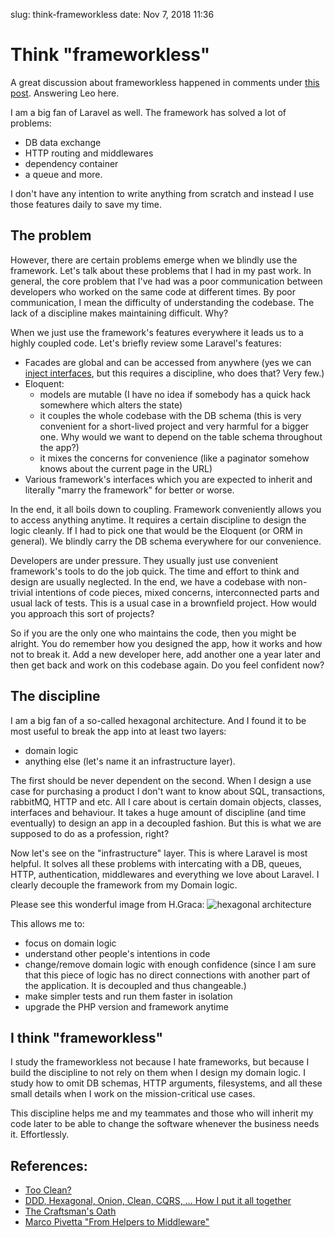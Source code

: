 slug: think-frameworkless
date: Nov 7, 2018 11:36
# Think "frameworkless"
A great discussion about frameworkless happened in comments under [this post](https://lessthan12ms.com/frameworkless-foundation-of-your-php-application/). Answering Leo here.

I am a big fan of Laravel as well. The framework has solved a lot of problems:

* DB data exchange
* HTTP routing and middlewares
* dependency container
* a queue and more.

I don't have any intention to write anything from scratch and instead I use those features daily to save my time.

## The problem

However, there are certain problems emerge when we blindly use the framework. Let's talk about these problems that I had in my past work. In general, the core problem that I've had was a poor communication between developers who worked on the same code at different times. By poor communication, I mean the difficulty of understanding the codebase. The lack of a discipline makes maintaining difficult. Why?

When we just use the framework's features everywhere it leads us to a highly coupled code. Let's briefly review some Laravel's features:

- Facades are global and can be accessed from anywhere (yes we can [inject interfaces](https://stackoverflow.com/questions/35011364/using-dependancy-injection-over-laravel-facades), but this requires a discipline, who does that? Very few.)
- Eloquent:
    - models are mutable (I have no idea if somebody has a quick hack somewhere which alters the state)
    - it couples the whole codebase with the DB schema (this is very convenient for a short-lived project and very harmful for a bigger one. Why would we want to depend on the table schema throughout the app?)
    - it mixes the concerns for convenience (like a paginator somehow knows about the current page in the URL)
- Various framework's interfaces which you are expected to inherit and literally "marry the framework" for better or worse.

In the end, it all boils down to coupling. Framework conveniently allows you to access anything anytime. It requires a certain discipline to design the logic cleanly. If I had to pick one that would be the Eloquent (or ORM in general). We blindly carry the DB schema everywhere for our convenience.

Developers are under pressure. They usually just use convenient framework's tools to do the job quick. The time and effort to think and design are usually neglected. In the end, we have a codebase with non-trivial intentions of code pieces, mixed concerns, interconnected parts and usual lack of tests. This is a usual case in a brownfield project. How would you approach this sort of projects?

So if you are the only one who maintains the code, then you might be alright. You do remember how you designed the app, how it works and how not to break it. Add a new developer here, add another one a year later and then get back and work on this codebase again. Do you feel confident now?


## The discipline

I am a big fan of a so-called hexagonal architecture. And I found it to be most useful to break the app into at least two layers:

- domain logic
- anything else (let's name it an infrastructure layer).

The first should be never dependent on the second. When I design a use case for purchasing a product I don't want to know about SQL, transactions, rabbitMQ, HTTP and etc. All I care about is certain domain objects, classes, interfaces and behaviour. It takes a huge amount of discipline (and time eventually) to design an app in a decoupled fashion. But this is what we are supposed to do as a profession, right?

Now let's see on the "infrastructure" layer. This is where Laravel is most helpful. It solves all these problems with intercating with a DB, queues, HTTP, authentication, middlewares and everything we love about Laravel. I clearly decouple the framework from my Domain logic.

Please see this wonderful image from H.Graca:
![hexagonal architecture](https://herbertograca.files.wordpress.com/2018/11/020-explicit-architecture-svg.png)

This allows me to:

- focus on domain logic
- understand other people's intentions in code
- change/remove domain logic with enough confidence (since I am sure that this piece of logic has no direct connections with another part of the application. It is decoupled and thus changeable.)
- make simpler tests and run them faster in isolation
- upgrade the PHP version and framework anytime


## I think "frameworkless"

I study the frameworkless not because I hate frameworks, but because I build the discipline to not rely on them when I design my domain logic. I study how to omit DB schemas, HTTP arguments, filesystems, and all these small details when I work on the mission-critical use cases.

This discipline helps me and my teammates and those who will inherit my code later to be able to change the software whenever the business needs it. Effortlessly.


## References:

- [Too Clean?](https://blog.cleancoder.com/uncle-bob/2018/08/13/TooClean.html)
- [DDD, Hexagonal, Onion, Clean, CQRS, … How I put it all together](https://blog.cleancoder.com/uncle-bob/2018/08/13/TooClean.html)
- [The Craftsman's Oath](https://blog.cleancoder.com/uncle-bob/2018/08/13/TooClean.html)
- [Marco Pivetta "From Helpers to Middleware"](https://www.youtube.com/watch?v=v1I57-_Rsv0&feature=youtu.be)
